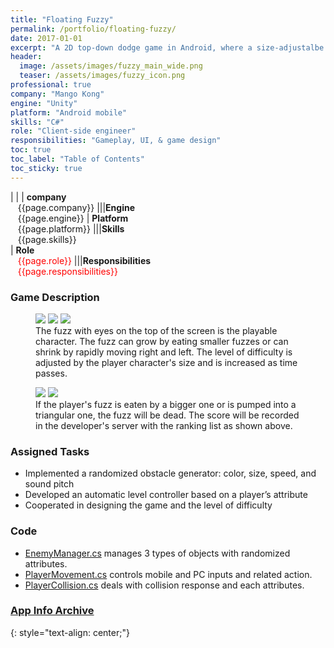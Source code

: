 ```yaml
---
title: "Floating Fuzzy"
permalink: /portfolio/floating-fuzzy/
date: 2017-01-01
excerpt: "A 2D top-down dodge game in Android, where a size-adjustalbe fuzz should avoid other incoming fuzzies."
header:
  image: /assets/images/fuzzy_main_wide.png
  teaser: /assets/images/fuzzy_icon.png
professional: true
company: "Mango Kong"
engine: "Unity"
platform: "Android mobile"
skills: "C#"
role: "Client-side engineer"
responsibilities: "Gameplay, UI, & game design"
toc: true
toc_label: "Table of Contents"
toc_sticky: true
---
```


| |
| **company**<br>&nbsp;&nbsp;&nbsp;{{page.company}}								|||**Engine**<br>&nbsp;&nbsp;&nbsp;{{page.engine}}
| **Platform**<br>&nbsp;&nbsp;&nbsp;{{page.platform}}							|||**Skills**<br>&nbsp;&nbsp;&nbsp;{{page.skills}}	
| **Role**<br>&nbsp;&nbsp;&nbsp;<span style="color:red">{{page.role}}</span>	|||**Responsibilities**<br>&nbsp;&nbsp;&nbsp;<span style="color:red">{{page.responsibilities}}</span>

### Game Description
<figure class="third">
	<img src="/assets/images/fuzzy_tutorial.jpg">
	<img src="/assets/images/fuzzy_ingame_1.jpg">
	<img src="/assets/images/fuzzy_ingame_2.jpg">
	<figcaption>The fuzz with eyes on the top of the screen is the playable character. The fuzz can grow by eating smaller fuzzes or can shrink by rapidly moving right and left. The level of difficulty is adjusted by the player character's size and is increased as time passes.</figcaption>
</figure>

<figure class="half">
	<img src="/assets/images/fuzzy_ingame_dead.jpg">
	<img src="/assets/images/fuzzy_rank.jpg">
	<figcaption>If the player's fuzz is eaten by a bigger one or is pumped into a triangular one, the fuzz will be dead. The score will be recorded in the developer's server with the ranking list as shown above.</figcaption>
</figure>

### Assigned Tasks
 - Implemented a randomized obstacle generator: color, size, speed, and sound pitch
 - Developed an automatic level controller based on a player’s attribute
 - Cooperated in designing the game and the level of difficulty

### Code
 - [EnemyManager.cs](/scripts/ff-enemy-manager.cs/) manages 3 types of objects with randomized attributes.
 - [PlayerMovement.cs](/scripts/ff-player-collision.cs/) controls mobile and PC inputs and related action.
 - [PlayerCollision.cs](/scripts/ff-player-movement.cs/) deals with collision response and each attributes.

### [App Info Archive](https://apkpure.com/floating-fuzzy/com.MangoCompany.FloatingFuzzy)
{: style="text-align: center;"}